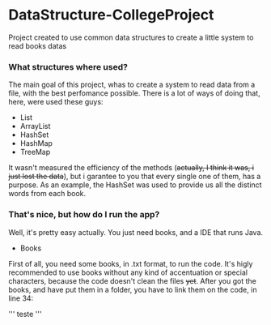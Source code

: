 # DataStructure-CollegeProject
Project created to use common data structures to create a little system to read books datas

### **What structures where used?**
The main goal of this project, whas to create a system to read data from a file, with the best perfomance possible. There is a lot of ways of doing that, here, were used these guys:

- List
- ArrayList
- HashSet
- HashMap
- TreeMap

It wasn't measured the efficiency of the methods (~~actually, I think it was, i just lost the data~~), but i garantee to you that every single one of them, has a purpose. As an example, the HashSet was used to provide us all the distinct words from each book.

### **That's nice, but how do I run the app?**

Well, it's pretty easy actually. You just need books, and a IDE that runs Java. 

- Books

First of all, you need some books, in .txt format, to run the code. It's higly recommended to use books without any kind of accentuation or special characters, because the code doesn't clean the files ~~yet~~. After you got the books, and have put them in a folder, you have to link them on the code, in line 34:

'''
teste
'''
